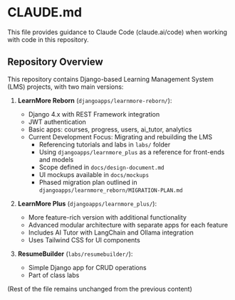 # CLAUDE.md

This file provides guidance to Claude Code (claude.ai/code) when working with code in this repository.

## Repository Overview

This repository contains Django-based Learning Management System (LMS) projects, with two main versions:

1. **LearnMore Reborn** (`djangoapps/learnmore-reborn/`):
   - Django 4.x with REST Framework integration
   - JWT authentication
   - Basic apps: courses, progress, users, ai_tutor, analytics
   - Current Development Focus: Migrating and rebuilding the LMS
     - Referencing tutorials and labs in `labs/` folder
     - Using `djangoapps/learnmore_plus` as a reference for front-ends and models
     - Scope defined in `docs/design-document.md`
     - UI mockups available in `docs/mockups`
     - Phased migration plan outlined in `djangoapps/learnmore_reborn/MIGRATION-PLAN.md`

2. **LearnMore Plus** (`djangoapps/learnmore_plus/`):
   - More feature-rich version with additional functionality
   - Advanced modular architecture with separate apps for each feature
   - Includes AI Tutor with LangChain and Ollama integration
   - Uses Tailwind CSS for UI components

3. **ResumeBuilder** (`labs/resumebuilder/`):
   - Simple Django app for CRUD operations
   - Part of class labs

(Rest of the file remains unchanged from the previous content)